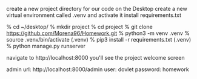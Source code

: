 create a new project directory for our code on the Desktop
create a new virtual environment called .venv and activate it
install requirements.txt

% cd ~/desktop/
% mkdir project
% cd project
% git clone https://github.com/Morena96/Homework.git
% python3 -m venv .venv
% source .venv/bin/activate
(.venv) % pip3 install -r requirements.txt
(.venv) % python manage.py runserver

navigate to http://localhost:8000 you'll see the project welcome screen

admin url: http://localhost:8000/admin
user:       dovlet
password:   homework
